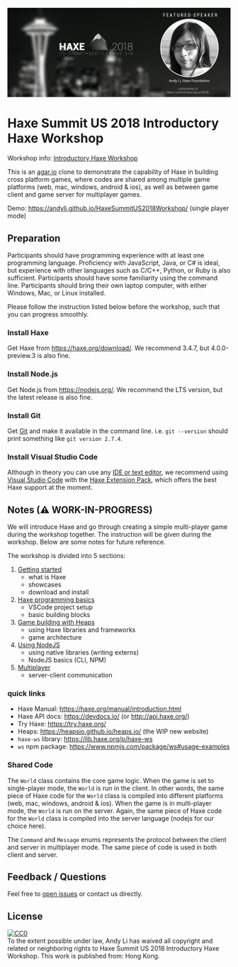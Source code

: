 ![banner](assets/Haxe-Speaker-Banner_Haxe-Foundation_Andy-Li.jpg)

# Haxe Summit US 2018 Introductory Haxe Workshop

Workshop info: [Introductory Haxe Workshop](https://summit.haxe.org/us/2018/#talk-haxe-workshop)

This is an [agar.io](https://agar.io/) clone to demonstrate the capability of Haxe in building cross platform games,
where codes are shared among multiple game platforms (web, mac, windows, android & ios),
as well as between game client and game server for multiplayer games.

Demo: https://andyli.github.io/HaxeSummitUS2018Workshop/ (single player mode)

## Preparation

Participants should have programming experience with at least one programming language. Proficiency with JavaScript, Java, or C# is ideal, but experience with other languages such as C/C++, Python, or Ruby is also sufficient. Participants should have some familiarity using the command line. Participants should bring their own laptop computer, with either Windows, Mac, or Linux installed.

Please follow the instruction listed below before the workshop, such that you can progress smoothly.

### Install Haxe

Get Haxe from https://haxe.org/download/. We recommend 3.4.7, but 4.0.0-preview.3 is also fine.

### Install Node.js

Get Node.js from https://nodejs.org/. We recommend the LTS version, but the latest release is also fine.

### Install Git

Get [Git](https://git-scm.com/) and make it available in the command line. i.e. `git --version` should print something like `git version 2.7.4`.

### Install Visual Studio Code

Although in theory you can use any [IDE or text editor](https://haxe.org/documentation/introduction/editors-and-ides.html), we recommend using [Visual Studio Code](https://code.visualstudio.com/) with the [Haxe Extension Pack](https://marketplace.visualstudio.com/items?itemName=vshaxe.haxe-extension-pack), which offers the best Haxe support at the moment.

## Notes (&#9888; WORK-IN-PROGRESS)

We will introduce Haxe and go through creating a simple multi-player game during the workshop together. The instruction will be given during the workshop. Below are some notes for future reference.

The workshop is divided into 5 sections:

 1. [Getting started](section1.md)
    * what is Haxe
    * showcases
    * download and install
 2. [Haxe programming basics](section2.md)
    * VSCode project setup
    * basic building blocks
 3. [Game building with Heaps](section3.md)
    * using Haxe libraries and frameworks
    * game architecture
 4. [Using NodeJS](section4.md)
    * using native libraries (writing externs)
    * NodeJS basics (CLI, NPM)
 5. [Multiplayer](section5.md)
    * server-client communication

### quick links

 * Haxe Manual: https://haxe.org/manual/introduction.html
 * Haxe API docs: https://devdocs.io/ (or http://api.haxe.org/)
 * Try Haxe: https://try.haxe.org/
 * Heaps: https://heapsio.github.io/heaps.io/ (the WIP new website)
 * `haxe-ws` library: https://lib.haxe.org/p/haxe-ws
 * `ws` npm package: https://www.npmjs.com/package/ws#usage-examples

### Shared Code

The `World` class contains the core game logic.
When the game is set to single-player mode, the `World` is run in the client.
In other words, the same piece of Haxe code for the `World` class is compiled into different platforms
(web, mac, windows, android & ios).
When the game is in multi-player mode, the `World` is run on the server. Again, the same piece of 
Haxe code for the `World` class is compiled into the server language (nodejs for our choice here).

The `Command` and `Message` enums represents the protocol between the client and server in multiplayer
mode. The same piece of code is used in both client and server.

## Feedback / Questions

Feel free to [open issues](https://github.com/andyli/HaxeSummitUS2018Workshop/issues) or contact us directly.

## License

<p xmlns:dct="http://purl.org/dc/terms/" xmlns:vcard="http://www.w3.org/2001/vcard-rdf/3.0#">
  <a rel="license"
     href="http://creativecommons.org/publicdomain/zero/1.0/">
    <img src="https://licensebuttons.net/p/zero/1.0/88x31.png" style="border-style: none;" alt="CC0" />
  </a>
  <br />
  To the extent possible under law,
  <span resource="[_:publisher]" rel="dct:publisher">
    <span property="dct:title">Andy Li</span></span>
  has waived all copyright and related or neighboring rights to
  <span property="dct:title">Haxe Summit US 2018 Introductory Haxe Workshop</span>.
This work is published from:
<span property="vcard:Country" datatype="dct:ISO3166"
      content="HK" about="https://github.com/andyli/HaxeSummitUS2018Workshop">
  Hong Kong</span>.
</p>
